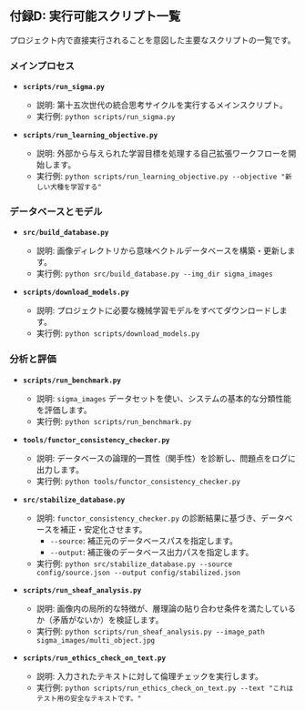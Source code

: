 ## 付録D: 実行可能スクリプト一覧

プロジェクト内で直接実行されることを意図した主要なスクリプトの一覧です。

### メインプロセス
- **`scripts/run_sigma.py`**
  - 説明: 第十五次世代の統合思考サイクルを実行するメインスクリプト。
  - 実行例: `python scripts/run_sigma.py`

- **`scripts/run_learning_objective.py`**
  - 説明: 外部から与えられた学習目標を処理する自己拡張ワークフローを開始します。
  - 実行例: `python scripts/run_learning_objective.py --objective "新しい犬種を学習する"`

### データベースとモデル
- **`src/build_database.py`**
  - 説明: 画像ディレクトリから意味ベクトルデータベースを構築・更新します。
  - 実行例: `python src/build_database.py --img_dir sigma_images`

- **`scripts/download_models.py`**
  - 説明: プロジェクトに必要な機械学習モデルをすべてダウンロードします。
  - 実行例: `python scripts/download_models.py`

### 分析と評価
- **`scripts/run_benchmark.py`**
  - 説明: `sigma_images` データセットを使い、システムの基本的な分類性能を評価します。
  - 実行例: `python scripts/run_benchmark.py`

- **`tools/functor_consistency_checker.py`**
  - 説明: データベースの論理的一貫性（関手性）を診断し、問題点をログに出力します。
  - 実行例: `python tools/functor_consistency_checker.py`

- **`src/stabilize_database.py`**
  - 説明: `functor_consistency_checker.py` の診断結果に基づき、データベースを補正・安定化させます。
    - `--source`: 補正元のデータベースパスを指定します。
    - `--output`: 補正後のデータベース出力パスを指定します。
  - 実行例: `python src/stabilize_database.py --source config/source.json --output config/stabilized.json`

- **`scripts/run_sheaf_analysis.py`**
  - 説明: 画像内の局所的な特徴が、層理論の貼り合わせ条件を満たしているか（矛盾がないか）を検証します。
  - 実行例: `python scripts/run_sheaf_analysis.py --image_path sigma_images/multi_object.jpg`

- **`scripts/run_ethics_check_on_text.py`**
  - 説明: 入力されたテキストに対して倫理チェックを実行します。
  - 実行例: `python scripts/run_ethics_check_on_text.py --text "これはテスト用の安全なテキストです。"`
